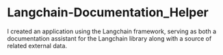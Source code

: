 # Langchain-Documentation_Helper
I created an application using the Langchain framework, serving as both a documentation assistant for the Langchain library along with a source of related external data.
